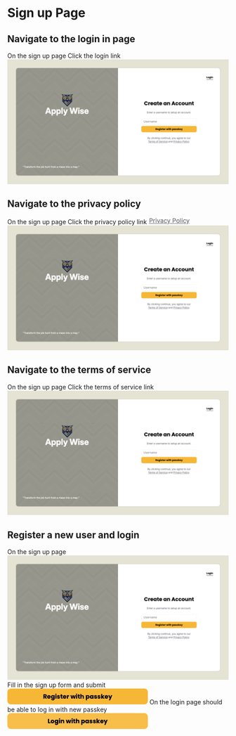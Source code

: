 # Sign up Page

## Navigate to the login in page

On the sign up page
Click the login link
![screenshot](./test2doc-1752952500904-2.png)

## Navigate to the privacy policy

On the sign up page
Click the privacy policy link
![screenshot](./test2doc-1752952502113-3.png)
![screenshot](./test2doc-1752952502345-4.png)

## Navigate to the terms of service

On the sign up page
Click the terms of service link
![screenshot](./test2doc-1752952502779-6.png)

## Register a new user and login

On the sign up page
![screenshot](./test2doc-1752952503263-7.png)
Fill in the sign up form and submit
![screenshot](./test2doc-1752952503398-9.png)
On the login page should be able to log in with new passkey
![screenshot](./test2doc-1752952503998-10.png)

